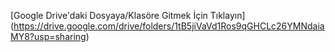 [Google Drive'daki Dosyaya/Klasöre Gitmek İçin Tıklayın]
(https://drive.google.com/drive/folders/1tB5jiVaVd1Ros9qGHCLc26YMNdaiaMY8?usp=sharing)
